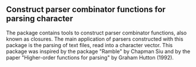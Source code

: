 ## Construct parser combinator functions for parsing character

The package contains tools to construct parser combinator functions, also known as closures. The main application of parsers constructed with this package is the parsing of text files, read into a character vector. 
This package was inspired by the package "Ramble" by Chapman Siu and by the paper "Higher-order functions for parsing" by Graham Hutton (1992).
